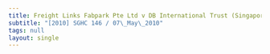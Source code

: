 ```yaml
---
title: Freight Links Fabpark Pte Ltd v DB International Trust (Singapore) Ltd
subtitle: "[2010] SGHC 146 / 07\_May\_2010"
tags: null
layout: single
---
```


